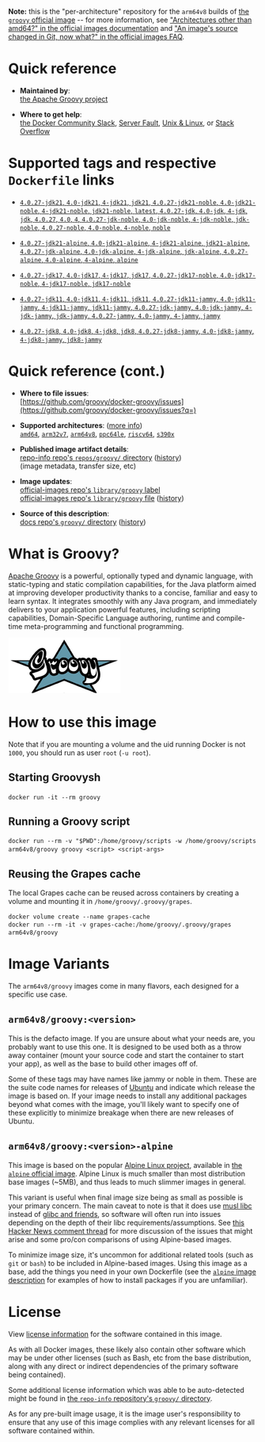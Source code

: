<!--

********************************************************************************

WARNING:

    DO NOT EDIT "groovy/README.md"

    IT IS AUTO-GENERATED

    (from the other files in "groovy/" combined with a set of templates)

********************************************************************************

-->

**Note:** this is the "per-architecture" repository for the `arm64v8` builds of [the `groovy` official image](https://hub.docker.com/_/groovy) -- for more information, see ["Architectures other than amd64?" in the official images documentation](https://github.com/docker-library/official-images#architectures-other-than-amd64) and ["An image's source changed in Git, now what?" in the official images FAQ](https://github.com/docker-library/faq#an-images-source-changed-in-git-now-what).

# Quick reference

-	**Maintained by**:  
	[the Apache Groovy project](https://github.com/groovy/docker-groovy)

-	**Where to get help**:  
	[the Docker Community Slack](https://dockr.ly/comm-slack), [Server Fault](https://serverfault.com/help/on-topic), [Unix & Linux](https://unix.stackexchange.com/help/on-topic), or [Stack Overflow](https://stackoverflow.com/help/on-topic)

# Supported tags and respective `Dockerfile` links

-	[`4.0.27-jdk21`, `4.0-jdk21`, `4-jdk21`, `jdk21`, `4.0.27-jdk21-noble`, `4.0-jdk21-noble`, `4-jdk21-noble`, `jdk21-noble`, `latest`, `4.0.27-jdk`, `4.0-jdk`, `4-jdk`, `jdk`, `4.0.27`, `4.0`, `4`, `4.0.27-jdk-noble`, `4.0-jdk-noble`, `4-jdk-noble`, `jdk-noble`, `4.0.27-noble`, `4.0-noble`, `4-noble`, `noble`](https://github.com/groovy/docker-groovy/blob/5a3c63b31c157987812e0b7d7d510cf83490e259/jdk21/Dockerfile)

-	[`4.0.27-jdk21-alpine`, `4.0-jdk21-alpine`, `4-jdk21-alpine`, `jdk21-alpine`, `4.0.27-jdk-alpine`, `4.0-jdk-alpine`, `4-jdk-alpine`, `jdk-alpine`, `4.0.27-alpine`, `4.0-alpine`, `4-alpine`, `alpine`](https://github.com/groovy/docker-groovy/blob/5a3c63b31c157987812e0b7d7d510cf83490e259/jdk21-alpine/Dockerfile)

-	[`4.0.27-jdk17`, `4.0-jdk17`, `4-jdk17`, `jdk17`, `4.0.27-jdk17-noble`, `4.0-jdk17-noble`, `4-jdk17-noble`, `jdk17-noble`](https://github.com/groovy/docker-groovy/blob/5a3c63b31c157987812e0b7d7d510cf83490e259/jdk17/Dockerfile)

-	[`4.0.27-jdk11`, `4.0-jdk11`, `4-jdk11`, `jdk11`, `4.0.27-jdk11-jammy`, `4.0-jdk11-jammy`, `4-jdk11-jammy`, `jdk11-jammy`, `4.0.27-jdk-jammy`, `4.0-jdk-jammy`, `4-jdk-jammy`, `jdk-jammy`, `4.0.27-jammy`, `4.0-jammy`, `4-jammy`, `jammy`](https://github.com/groovy/docker-groovy/blob/5a3c63b31c157987812e0b7d7d510cf83490e259/jdk11/Dockerfile)

-	[`4.0.27-jdk8`, `4.0-jdk8`, `4-jdk8`, `jdk8`, `4.0.27-jdk8-jammy`, `4.0-jdk8-jammy`, `4-jdk8-jammy`, `jdk8-jammy`](https://github.com/groovy/docker-groovy/blob/5a3c63b31c157987812e0b7d7d510cf83490e259/jdk8/Dockerfile)

# Quick reference (cont.)

-	**Where to file issues**:  
	[https://github.com/groovy/docker-groovy/issues](https://github.com/groovy/docker-groovy/issues?q=)

-	**Supported architectures**: ([more info](https://github.com/docker-library/official-images#architectures-other-than-amd64))  
	[`amd64`](https://hub.docker.com/r/amd64/groovy/), [`arm32v7`](https://hub.docker.com/r/arm32v7/groovy/), [`arm64v8`](https://hub.docker.com/r/arm64v8/groovy/), [`ppc64le`](https://hub.docker.com/r/ppc64le/groovy/), [`riscv64`](https://hub.docker.com/r/riscv64/groovy/), [`s390x`](https://hub.docker.com/r/s390x/groovy/)

-	**Published image artifact details**:  
	[repo-info repo's `repos/groovy/` directory](https://github.com/docker-library/repo-info/blob/master/repos/groovy) ([history](https://github.com/docker-library/repo-info/commits/master/repos/groovy))  
	(image metadata, transfer size, etc)

-	**Image updates**:  
	[official-images repo's `library/groovy` label](https://github.com/docker-library/official-images/issues?q=label%3Alibrary%2Fgroovy)  
	[official-images repo's `library/groovy` file](https://github.com/docker-library/official-images/blob/master/library/groovy) ([history](https://github.com/docker-library/official-images/commits/master/library/groovy))

-	**Source of this description**:  
	[docs repo's `groovy/` directory](https://github.com/docker-library/docs/tree/master/groovy) ([history](https://github.com/docker-library/docs/commits/master/groovy))

# What is Groovy?

[Apache Groovy](http://groovy-lang.org/) is a powerful, optionally typed and dynamic language, with static-typing and static compilation capabilities, for the Java platform aimed at improving developer productivity thanks to a concise, familiar and easy to learn syntax. It integrates smoothly with any Java program, and immediately delivers to your application powerful features, including scripting capabilities, Domain-Specific Language authoring, runtime and compile-time meta-programming and functional programming.

![logo](https://raw.githubusercontent.com/docker-library/docs/bb5fc730ed18c45d86425f9fa4265d50cb795ec8/groovy/logo.png)

# How to use this image

Note that if you are mounting a volume and the uid running Docker is not `1000`, you should run as user `root` (`-u root`).

## Starting Groovysh

`docker run -it --rm groovy`

## Running a Groovy script

`docker run --rm -v "$PWD":/home/groovy/scripts -w /home/groovy/scripts arm64v8/groovy groovy <script> <script-args>`

## Reusing the Grapes cache

The local Grapes cache can be reused across containers by creating a volume and mounting it in `/home/groovy/.groovy/grapes`.

```console
docker volume create --name grapes-cache
docker run --rm -it -v grapes-cache:/home/groovy/.groovy/grapes arm64v8/groovy
```

# Image Variants

The `arm64v8/groovy` images come in many flavors, each designed for a specific use case.

## `arm64v8/groovy:<version>`

This is the defacto image. If you are unsure about what your needs are, you probably want to use this one. It is designed to be used both as a throw away container (mount your source code and start the container to start your app), as well as the base to build other images off of.

Some of these tags may have names like jammy or noble in them. These are the suite code names for releases of [Ubuntu](https://wiki.ubuntu.com/Releases) and indicate which release the image is based on. If your image needs to install any additional packages beyond what comes with the image, you'll likely want to specify one of these explicitly to minimize breakage when there are new releases of Ubuntu.

## `arm64v8/groovy:<version>-alpine`

This image is based on the popular [Alpine Linux project](https://alpinelinux.org), available in [the `alpine` official image](https://hub.docker.com/_/alpine). Alpine Linux is much smaller than most distribution base images (~5MB), and thus leads to much slimmer images in general.

This variant is useful when final image size being as small as possible is your primary concern. The main caveat to note is that it does use [musl libc](https://musl.libc.org) instead of [glibc and friends](https://www.etalabs.net/compare_libcs.html), so software will often run into issues depending on the depth of their libc requirements/assumptions. See [this Hacker News comment thread](https://news.ycombinator.com/item?id=10782897) for more discussion of the issues that might arise and some pro/con comparisons of using Alpine-based images.

To minimize image size, it's uncommon for additional related tools (such as `git` or `bash`) to be included in Alpine-based images. Using this image as a base, add the things you need in your own Dockerfile (see the [`alpine` image description](https://hub.docker.com/_/alpine/) for examples of how to install packages if you are unfamiliar).

# License

View [license information](http://www.apache.org/licenses/LICENSE-2.0.html) for the software contained in this image.

As with all Docker images, these likely also contain other software which may be under other licenses (such as Bash, etc from the base distribution, along with any direct or indirect dependencies of the primary software being contained).

Some additional license information which was able to be auto-detected might be found in [the `repo-info` repository's `groovy/` directory](https://github.com/docker-library/repo-info/tree/master/repos/groovy).

As for any pre-built image usage, it is the image user's responsibility to ensure that any use of this image complies with any relevant licenses for all software contained within.

